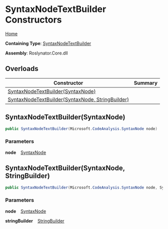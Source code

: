 # SyntaxNodeTextBuilder Constructors

[Home](../../../../README.md)

**Containing Type**: [SyntaxNodeTextBuilder](../README.md)

**Assembly**: Roslynator\.Core\.dll

## Overloads

| Constructor | Summary |
| ----------- | ------- |
| [SyntaxNodeTextBuilder(SyntaxNode)](#Roslynator_Text_SyntaxNodeTextBuilder__ctor_Microsoft_CodeAnalysis_SyntaxNode_) | |
| [SyntaxNodeTextBuilder(SyntaxNode, StringBuilder)](#Roslynator_Text_SyntaxNodeTextBuilder__ctor_Microsoft_CodeAnalysis_SyntaxNode_System_Text_StringBuilder_) | |

## SyntaxNodeTextBuilder\(SyntaxNode\) <a id="Roslynator_Text_SyntaxNodeTextBuilder__ctor_Microsoft_CodeAnalysis_SyntaxNode_"></a>

```csharp
public SyntaxNodeTextBuilder(Microsoft.CodeAnalysis.SyntaxNode node)
```

### Parameters

**node** &ensp; [SyntaxNode](https://docs.microsoft.com/en-us/dotnet/api/microsoft.codeanalysis.syntaxnode)

## SyntaxNodeTextBuilder\(SyntaxNode, StringBuilder\) <a id="Roslynator_Text_SyntaxNodeTextBuilder__ctor_Microsoft_CodeAnalysis_SyntaxNode_System_Text_StringBuilder_"></a>

```csharp
public SyntaxNodeTextBuilder(Microsoft.CodeAnalysis.SyntaxNode node, System.Text.StringBuilder stringBuilder)
```

### Parameters

**node** &ensp; [SyntaxNode](https://docs.microsoft.com/en-us/dotnet/api/microsoft.codeanalysis.syntaxnode)

**stringBuilder** &ensp; [StringBuilder](https://docs.microsoft.com/en-us/dotnet/api/system.text.stringbuilder)